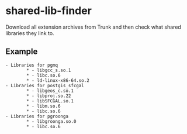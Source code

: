 # shared-lib-finder

Download all extension archives from Trunk and then check what shared libraries they link to.

## Example

```
- Libraries for pgmq
        * - libgcc_s.so.1
        * - libc.so.6
        * - ld-linux-x86-64.so.2
- Libraries for postgis_sfcgal
        * - libgeos_c.so.1
        * - libproj.so.22
        * - libSFCGAL.so.1
        * - libm.so.6
        * - libc.so.6
- Libraries for pgroonga
        * - libgroonga.so.0
        * - libc.so.6
```